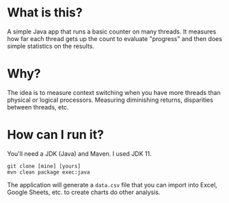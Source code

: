 # What is this?

A simple Java app that runs a basic counter on many threads.
It measures how far each thread gets up the count to evaluate "progress"
and then does simple statistics on the results.

# Why?

The idea is to measure context switching when you have more threads than physical or logical processors.
Measuring diminishing returns, disparities between threads, etc.

# How can I run it?

You'll need a JDK (Java) and Maven. I used JDK 11.

```
git clone [mine] [yours]
mvn clean package exec:java
```

The application will generate a `data.csv` file that you can import into Excel, Google Sheets, etc. to create charts do other analysis.